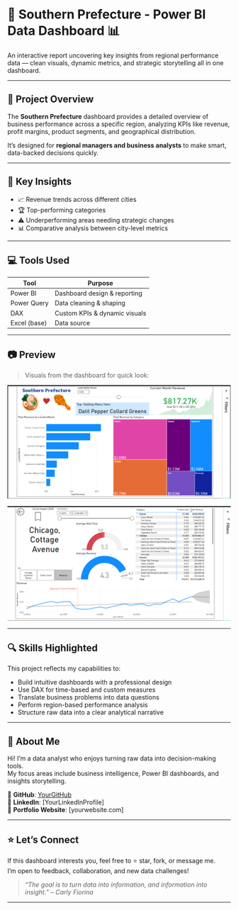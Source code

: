 # 🌴 Southern Prefecture - Power BI Data Dashboard 📊



 An interactive report uncovering key insights from regional performance data — clean visuals, dynamic metrics, and strategic storytelling all in one dashboard.

---

## 📌 Project Overview

The **Southern Prefecture** dashboard provides a detailed overview of business performance across a specific region, analyzing KPIs like revenue, profit margins, product segments, and geographical distribution.

It’s designed for **regional managers and business analysts** to make smart, data-backed decisions quickly.

---

## 🧠 Key Insights

- 📈 Revenue trends across different cities  
- 🏆 Top-performing categories  
- ⚠️ Underperforming areas needing strategic changes  
- 📊 Comparative analysis between city-level metrics  

---

## 💻 Tools Used

| Tool           | Purpose                       |
|----------------|-------------------------------|
| Power BI       | Dashboard design & reporting  |
| Power Query    | Data cleaning & shaping       |
| DAX            | Custom KPIs & dynamic visuals |
| Excel (base)   | Data source                   |

---


## 📷 Preview

> Visuals from the dashboard for quick look:

![Overview](https://github.com/AMMAR1122-LG/southern-prefecture-dashboard/blob/main/images/Summary%20Dashboard.png)

![City Performance](https://github.com/AMMAR1122-LG/southern-prefecture-dashboard/blob/main/images/Location%20Dashboard.png)



---

## 🔍 Skills Highlighted

This project reflects my capabilities to:

- Build intuitive dashboards with a professional design
- Use DAX for time-based and custom measures
- Translate business problems into data questions
- Perform region-based performance analysis
- Structure raw data into a clear analytical narrative

---


## 💼 About Me

Hi! I’m a data analyst who enjoys turning raw data into decision-making tools.  
My focus areas include business intelligence, Power BI dashboards, and insights storytelling.

📎 **GitHub**: [YourGitHub](https://github.com/AMMAR1122-LG)  
📎 **LinkedIn**: [YourLinkedInProfile]  
📎 **Portfolio Website**: [yourwebsite.com]

---

## ⭐ Let’s Connect

If this dashboard interests you, feel free to ⭐ star, fork, or message me.  
I’m open to feedback, collaboration, and new data challenges!

> _“The goal is to turn data into information, and information into insight.” – Carly Fiorina_

---

